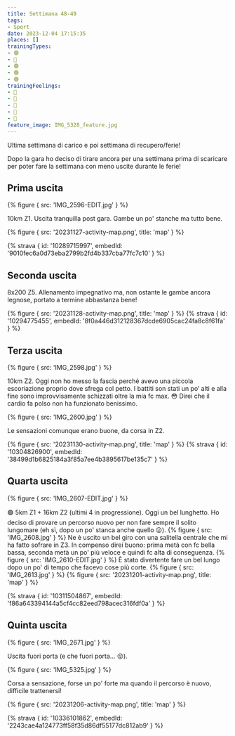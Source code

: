 ```yaml
---
title: Settimana 48-49
tags:
- Sport
date: 2023-12-04 17:15:35
places: []
trainingTypes:
- 🟢
- 🔴
- 🟢
- 🟢
- 🟢
trainingFeelings:
- 🙂
- 🙂
- 🙂
- 🙂
- 🙂
feature_image: IMG_5328_feature.jpg
---
```


Ultima settimana di carico e poi settimana di recupero/ferie!
<!--more--> 
Dopo la gara ho deciso di tirare ancora per una settimana prima di scaricare per poter fare la settimana con meno uscite durante le ferie!

## Prima uscita
{% figure { src: 'IMG_2596-EDIT.jpg' } %}

10km Z1. Uscita tranquilla post gara. Gambe un po' stanche ma tutto bene.

{% figure { src: '20231127-activity-map.png', title: 'map' } %}

{% strava { id: '10289715997', embedId: '9010fec6a0d73eba2799b2fd4b337cba77fc7c10' } %}

## Seconda uscita

8x200 Z5. Allenamento impegnativo ma, non ostante le gambe ancora legnose, portato a termine abbastanza bene!

{% figure { src: '20231128-activity-map.png', title: 'map' } %}
{% strava { id: '10294775455', embedId: '8f0a446d312128367dcde6905cac24fa8c8f61fa' } %}

## Terza uscita
{% figure { src: 'IMG_2598.jpg' } %}

10km Z2. Oggi non ho messo la fascia perché avevo una piccola escoriazione proprio dove sfrega col petto. I battiti son stati un po’ alti e alla fine sono improvvisamente schizzati oltre la mia fc max. 😳 Direi che il cardio fa polso non ha funzionato benissimo.

{% figure { src: 'IMG_2600.jpg' } %}

Le sensazioni comunque erano buone, da corsa in Z2.

{% figure { src: '20231130-activity-map.png', title: 'map' } %}
{% strava { id: '10304826900', embedId: '38499d1b6825184a3f85a7ee4b3895617be135c7' } %}

## Quarta uscita
{% figure { src: 'IMG_2607-EDIT.jpg' } %}

🟢 5km Z1 + 16km Z2 (ultimi 4 in progressione). Oggi un bel lunghetto. Ho deciso di provare un percorso nuovo per non fare sempre il solito lungomare (eh sì, dopo un po' stanca anche quello 😛).
{% figure { src: 'IMG_2608.jpg' } %}
Ne è uscito un bel giro con una salitella centrale che mi ha fatto sofrare in Z3. In compenso direi buono: prima metà con fc bella bassa, seconda metà un po' più veloce e quindi fc alta di conseguenza.
{% figure { src: 'IMG_2610-EDIT.jpg' } %}
È stato divertente fare un bel lungo dopo un po' di tempo che facevo cose più corte.
{% figure { src: 'IMG_2613.jpg' } %}
{% figure { src: '20231201-activity-map.png', title: 'map' } %}

{% strava { id: '10311504867', embedId: 'f86a643394144a5cf4cc82eed798acec316fdf0a' } %}

## Quinta uscita
{% figure { src: 'IMG_2671.jpg' } %}

Uscita fuori porta (e che fuori porta... 😜).

{% figure { src: 'IMG_5325.jpg' } %}

Corsa a sensazione, forse un po' forte ma quando il percorso è nuovo, difficile trattenersi!

{% figure { src: '20231206-activity-map.png', title: 'map' } %}

{% strava { id: '10336101862', embedId: '2243cae4a124773ff58f35d86df55177dc812ab9' } %}